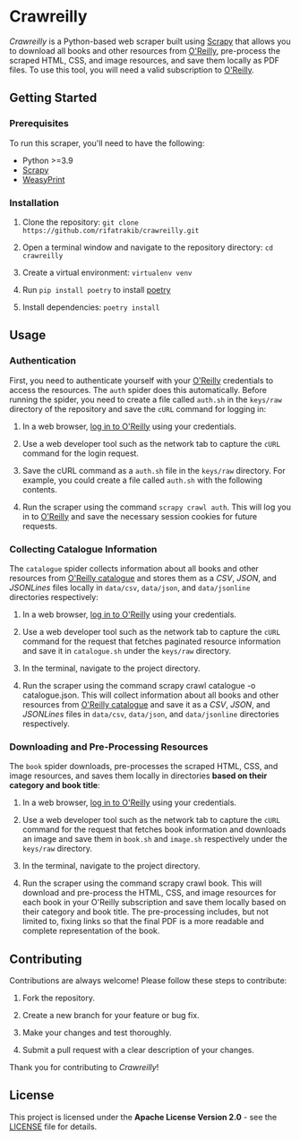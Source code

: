 # Crawreilly

*Crawreilly* is a Python-based web scraper built using [Scrapy](https://scrapy.org/) that allows you to download all books and other resources from [O'Reilly](https://www.oreilly.com/), pre-process the scraped HTML, CSS, and image resources, and save them locally as PDF files. To use this tool, you will need a valid subscription to [O'Reilly](https://www.oreilly.com/).


## Getting Started

### Prerequisites

To run this scraper, you'll need to have the following:

* Python >=3.9
* [Scrapy](https://scrapy.org/)
* [WeasyPrint](https://weasyprint.org/)


### Installation

1. Clone the repository: `git clone https://github.com/rifatrakib/crawreilly.git`

2. Open a terminal window and navigate to the repository directory: `cd crawreilly`

3. Create a virtual environment: `virtualenv venv`

4. Run `pip install poetry` to install [poetry](https://python-poetry.org/)

5. Install dependencies: `poetry install`


## Usage

### Authentication

First, you need to authenticate yourself with your [O'Reilly](https://www.oreilly.com/) credentials to access the resources. The `auth` spider does this automatically. Before running the spider, you need to create a file called `auth.sh` in the `keys/raw` directory of the repository and save the `cURL` command for logging in:

1. In a web browser, [log in to O'Reilly](https://www.oreilly.com/member/login/) using your credentials.

2. Use a web developer tool such as the network tab to capture the `cURL` command for the login request.

3. Save the cURL command as a `auth.sh` file in the `keys/raw` directory. For example, you could create a file called `auth.sh` with the following contents.

4. Run the scraper using the command `scrapy crawl auth`. This will log you in to [O'Reilly](https://www.oreilly.com/) and save the necessary session cookies for future requests.


### Collecting Catalogue Information

The `catalogue` spider collects information about all books and other resources from [O'Reilly catalogue](https://learning.oreilly.com/topics/) and stores them as a *CSV*, *JSON*, and *JSONLines* files locally in `data/csv`, `data/json`, and `data/jsonline` directories respectively:

1. In a web browser, [log in to O'Reilly](https://www.oreilly.com/member/login/) using your credentials.

2. Use a web developer tool such as the network tab to capture the `cURL` command for the request that fetches paginated resource information and save it in `catalogue.sh` under the `keys/raw` directory.

3. In the terminal, navigate to the project directory.

4. Run the scraper using the command scrapy crawl catalogue -o catalogue.json. This will collect information about all books and other resources from [O'Reilly catalogue](https://learning.oreilly.com/topics/) and save it as a *CSV*, *JSON*, and *JSONLines* files in `data/csv`, `data/json`, and `data/jsonline` directories respectively.


### Downloading and Pre-Processing Resources

The `book` spider downloads, pre-processes the scraped HTML, CSS, and image resources, and saves them locally in directories **based on their category and book title**:

1. In a web browser, [log in to O'Reilly](https://www.oreilly.com/member/login/) using your credentials.

2. Use a web developer tool such as the network tab to capture the `cURL` command for the request that fetches book information and downloads an image and save them in `book.sh` and `image.sh` respectively under the `keys/raw` directory.

3. In the terminal, navigate to the project directory.

4. Run the scraper using the command scrapy crawl book. This will download and pre-process the HTML, CSS, and image resources for each book in your O'Reilly subscription and save them locally based on their category and book title. The pre-processing includes, but not limited to, fixing links so that the final PDF is a more readable and complete representation of the book.


## Contributing

Contributions are always welcome! Please follow these steps to contribute:

1. Fork the repository.

2. Create a new branch for your feature or bug fix.

3. Make your changes and test thoroughly.

4. Submit a pull request with a clear description of your changes.

Thank you for contributing to *Crawreilly*!


## License

This project is licensed under the **Apache License Version 2.0** - see the [LICENSE](https://github.com/rifatrakib/crawreilly/blob/master/LICENSE) file for details.
